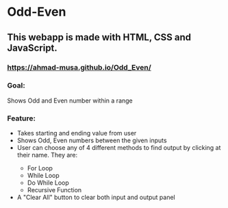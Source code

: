 # Odd-Even
## This webapp is made with **HTML**, **CSS** and **JavaScript**.
### https://ahmad-musa.github.io/Odd_Even/
### Goal:
Shows Odd and Even number within a range
### Feature: 
<ul>
  <li> Takes starting and ending value from user </li>
  <li> Shows Odd, Even numbers between the given inputs </li>
  <li> User can choose any of 4 different methods to find output by clicking at their name. They are: </li>
      <ul>
          <li> For Loop </li>
          <li> While Loop </li>
          <li> Do While Loop </li>
          <li> Recursive Function </li>
      </ul>
  <li> A "Clear All" button to clear both input and output panel </li>
</ul>

